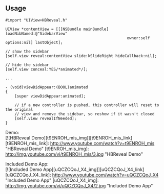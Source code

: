 ## Usage
`#import "UIView+HBReveal.h"`

```objc
UIView *contentView = [[[NSBundle mainBundle] loadNibNamed:@"SidebarView"
                                                     owner:self options:nil] lastObject];

// show the sidebar
[self.view reveal:contentView slide:kSlideRight hideCallback:nil];

// hide the sidebar
[self.view conceal:YES/*animated*/];

...

- (void)viewDidAppear:(BOOL)animated
{
    [super viewDidAppear:animated];
    
    // if a new controller is pushed, this controller will reset to the original
    // view and remove the sidebar, so reshow if it wasn't closed
    [self.view revealIfNeeded];
}
```

Demo:  
[![HBReveal Demo][t9ENROH_mis_img]][t9ENROH_mis_link]
[t9ENROH_mis_link]: http://www.youtube.com/watch?v=t9ENROH_mis "HBReveal Demo"
[t9ENROH_mis_img]: http://img.youtube.com/vi/t9ENROH_mis/3.jpg "HBReveal Demo"

Included Demo App:  
[![Included Demo App][uQCZCQoJ_X4_img]][uQCZCQoJ_X4_link]
[uQCZCQoJ_X4_link]: http://www.youtube.com/watch?v=uQCZCQoJ_X4 "Included Demo App"
[uQCZCQoJ_X4_img]: http://img.youtube.com/vi/uQCZCQoJ_X4/2.jpg "Included Demo App"
